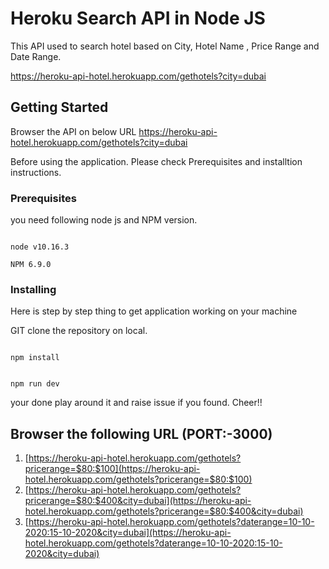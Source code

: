 # Heroku Search API in Node JS 

This API used to search hotel based on City, Hotel Name , Price Range and Date Range.

https://heroku-api-hotel.herokuapp.com/gethotels?city=dubai 

## Getting Started
Browser the API on below URL 
https://heroku-api-hotel.herokuapp.com/gethotels?city=dubai

Before using the application. Please check Prerequisites and installtion instructions.

### Prerequisites

you need following node js and NPM version.

```

node v10.16.3

NPM 6.9.0

```

### Installing

Here is step by step thing to get application working on your machine

GIT clone the repository on local.

```

npm install

```

```

npm run dev

```

your done play around it and raise issue if you found. Cheer!!

## Browser the following URL (PORT:-3000)

1. [https://heroku-api-hotel.herokuapp.com/gethotels?pricerange=$80:$100](https://heroku-api-hotel.herokuapp.com/gethotels?pricerange=$80:$100)
2. [https://heroku-api-hotel.herokuapp.com/gethotels?pricerange=$80:$400&city=dubai](https://heroku-api-hotel.herokuapp.com/gethotels?pricerange=$80:$400&city=dubai)
3. [https://heroku-api-hotel.herokuapp.com/gethotels?daterange=10-10-2020:15-10-2020&city=dubai](https://heroku-api-hotel.herokuapp.com/gethotels?daterange=10-10-2020:15-10-2020&city=dubai)

